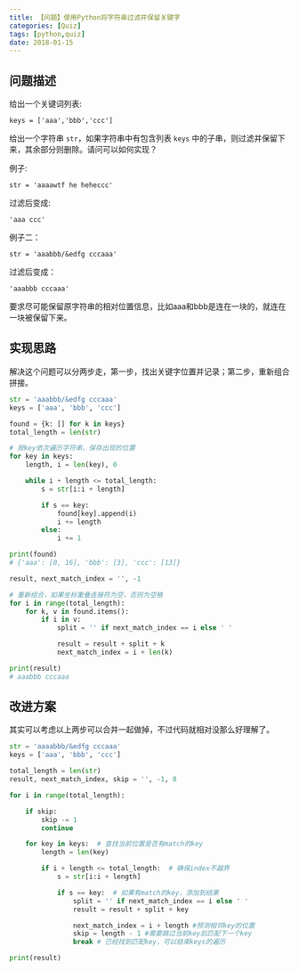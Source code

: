 ```yaml
---
title: 【问题】使用Python将字符串过滤并保留关键字
categories: [Quiz]
tags: [python,quiz]
date: 2018-01-15
---
```


## 问题描述

给出一个关键词列表:

```
keys = ['aaa','bbb','ccc']
```

给出一个字符串 `str`，如果字符串中有包含列表 `keys` 中的子串，则过滤并保留下来，其余部分则删除。请问可以如何实现？

例子:

```
str = 'aaaawtf he heheccc'
```

过滤后变成:

```
'aaa ccc'
```

例子二：

```
str = 'aaabbb/&edfg cccaaa'
```

过滤后变成：

```
'aaabbb cccaaa'
```

要求尽可能保留原字符串的相对位置信息，比如aaa和bbb是连在一块的，就连在一块被保留下来。

## 实现思路

解决这个问题可以分两步走，第一步，找出关键字位置并记录；第二步，重新组合拼接。

```python
str = 'aaabbb/&edfg cccaaa'
keys = ['aaa', 'bbb', 'ccc']

found = {k: [] for k in keys}
total_length = len(str)

# 按key依次遍历字符串，保存出现的位置
for key in keys:
    length, i = len(key), 0

    while i + length <= total_length:
        s = str[i:i + length]

        if s == key:
            found[key].append(i)
            i += length
        else:
            i += 1

print(found)
# {'aaa': [0, 16], 'bbb': [3], 'ccc': [13]}

result, next_match_index = '', -1

# 重新组合，如果坐标重叠连接符为空，否则为空格
for i in range(total_length):
    for k, v in found.items():
        if i in v:
            split = '' if next_match_index == i else ' '

            result = result + split + k
            next_match_index = i + len(k)

print(result)
# aaabbb cccaaa
```



## 改进方案

其实可以考虑以上两步可以合并一起做掉，不过代码就相对没那么好理解了。

```python
str = 'aaaabbb/&edfg cccaaa'
keys = ['aaa', 'bbb', 'ccc']

total_length = len(str)
result, next_match_index, skip = '', -1, 0

for i in range(total_length):

    if skip:
        skip -= 1
        continue

    for key in keys:  # 查找当前位置是否有match的key
        length = len(key)

        if i + length <= total_length:  # 确保index不越界
            s = str[i:i + length]

            if s == key:  # 如果有match的key，添加到结果
                split = '' if next_match_index == i else ' '
                result = result + split + key

                next_match_index = i + length #预测相邻key的位置
                skip = length - 1 #需要跳过当前key后匹配下一个key
                break # 已经找到匹配key，可以结束keys的遍历

print(result)
```

